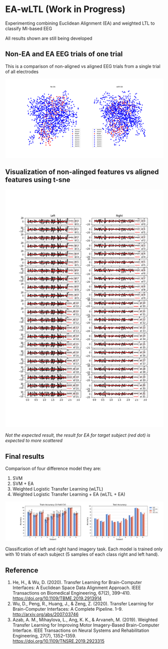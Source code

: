 # EA-wLTL (Work in Progress)
Experimenting combining Euclidean Alignment (EA) and weighted LTL to classify MI-based EEG 

All results shown are still being developed

## Non-EA and EA EEG trials of one trial
This is a comparison of non-aligned vs aligned EEG trials from a single trial of all electrodes 

![SNE_plot](./SNE_plot.png)

## Visualization of non-alinged features vs aligned features using t-sne
![result](./nonEA_vs_EA.png)
  
*Not the expected result, the result for EA for target subject (red dot) is expected to more scattered*

## Final results
Comparison of four difference model they are:
1. SVM
2. SVM + EA
3. Weighted Logistic Transfer Learning (wLTL)
4. Weighted Logistic Transfer Learning + EA (wLTL + EA)

![result](result.png)

Classification of left and right hand imagery task.
Each model is trained only with 10 trials of each subject (5 samples of each class right and left hand).

## Reference
1. He, H., & Wu, D. (2020). Transfer Learning for Brain-Computer Interfaces: A Euclidean Space Data Alignment Approach. IEEE Transactions on Biomedical Engineering, 67(2), 399–410. https://doi.org/10.1109/TBME.2019.2913914
2. Wu, D., Peng, R., Huang, J., & Zeng, Z. (2020). Transfer Learning for Brain-Computer Interfaces: A Complete Pipeline. 1–9. http://arxiv.org/abs/2007.03746
3. Azab, A. M., Mihaylova, L., Ang, K. K., & Arvaneh, M. (2019). Weighted Transfer Learning for Improving Motor Imagery-Based Brain-Computer Interface. IEEE Transactions on Neural Systems and Rehabilitation Engineering, 27(7), 1352–1359. https://doi.org/10.1109/TNSRE.2019.2923315


